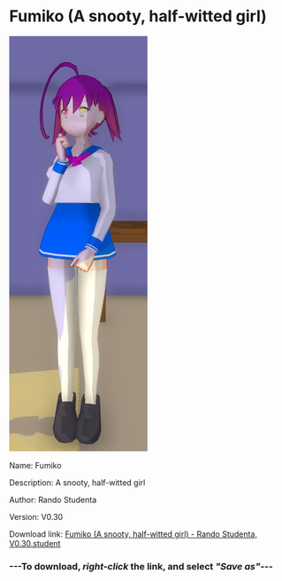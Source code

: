 # Fumiko (A snooty, half-witted girl)

<img src = "https://raw.githubusercontent.com/Arbiter1223/Daigaku-Gurashi-Custom-Students/master/Students/Files/Fumiko%20(A%20snooty%2C%20half-witted%20girl).png">

Name: Fumiko

Description: A snooty, half-witted girl

Author: Rando Studenta

Version: V0.30

Download link: <a href="https://raw.githubusercontent.com/Arbiter1223/Daigaku-Gurashi-Custom-Students/master/Students/Files/Fumiko%20(A%20snooty%2C%20half-witted%20girl)%20-%20Rando%20Studenta%2C%20V0.30.student">Fumiko (A snooty, half-witted girl) - Rando Studenta, V0.30.student</a>

### ---**To download, _right-click_ the link, and select _"Save as"_**---
